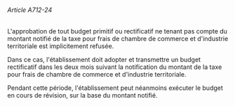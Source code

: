 ###### Article A712-24

L'approbation de tout budget primitif ou rectificatif ne tenant pas compte du montant notifié de la taxe pour frais de chambre de commerce et d'industrie territoriale est implicitement refusée.

Dans ce cas, l'établissement doit adopter et transmettre un budget rectificatif dans les deux mois suivant la notification du montant de la taxe pour frais de chambre de commerce et d'industrie territoriale.

Pendant cette période, l'établissement peut néanmoins exécuter le budget en cours de révision, sur la base du montant notifié.


